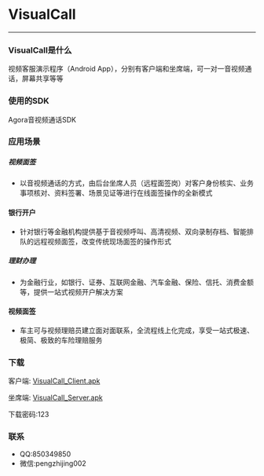 
# VisualCall
***

### VisualCall是什么
视频客服演示程序（Android App），分别有客户端和坐席端，可一对一音视频通话，屏幕共享等等


### 使用的SDK

Agora音视频通话SDK

### 应用场景

##### 视频面签
* 以音视频通话的方式，由后台坐席人员（远程面签岗）对客户身份核实、业务事项核对、资料签署、场景见证等进行在线面签操作的全新模式

#### 银行开户
* 针对银行等金融机构提供基于音视频呼叫、高清视频、双向录制存档、智能排队的远程视频面签，改变传统现场面签的操作形式

##### 理财办理
* 为金融行业，如银行、证券、互联网金融、汽车金融、保险、信托、消费金额等，提供一站式视频开户解决方案

#### 视频面签
* 车主可与视频理赔员建立面对面联系，全流程线上化完成，享受一站式极速、极简、极致的车险理赔服务


### 下载

客户端: [VisualCall_Client.apk](https://www.pgyer.com/Q6Jz)

坐席端: [VisualCall_Server.apk](https://www.pgyer.com/Qbj6)

下载密码:123



### 联系
* QQ:850349850
* 微信:pengzhijing002